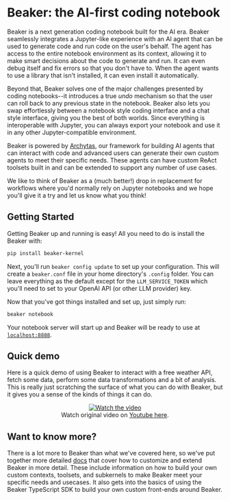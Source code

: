 # Beaker: the AI-first coding notebook
Beaker is a next generation coding notebook built for the AI era. Beaker seamlessly integrates a Jupyter-like experience with an AI agent that can be used to generate code and run code on the user's behalf. The agent has access to the entire notebook environment as its context, allowing it to make smart decisions about the code to generate and run. It can even debug itself and fix errors so that you don't have to. When the agent wants to use a library that isn't installed, it can even install it automatically. 

Beyond that, Beaker solves one of the major challenges presented by coding notebooks--it introduces a true _undo_ mechanism so that the user can roll back to any previous state in the notebook. Beaker also lets you swap effortlessly between a notebook style coding interface and a chat style interface, giving you the best of both worlds. Since everything is interoperable with Jupyter, you can always export your notebook and use it in any other Jupyter-compatible environment.

Beaker is powered by [Archytas](https://github.com/jataware/archytas), our framework for building AI agents that can interact with code and advanced users can generate their own custom agents to meet their specific needs. These agents can have custom ReAct toolsets built in and can be extended to support any number of use cases.

We like to think of Beaker as a (much better!) drop in replacement for workflows where you'd normally rely on Jupyter notebooks and we hope you'll give it a try and let us know what you think!

## Getting Started

Getting Beaker up and running is easy! All you need to do is install the Beaker with:

```bash
pip install beaker-kernel
```

Next, you'll run `beaker config update` to set up your configuration. This will create a `beaker.conf` file in your home directory's `.config` folder. You can leave everything as the default except for the `LLM_SERVICE_TOKEN` which you'll need to set to your OpenAI API (or other LLM provider) key.

Now that you've got things installed and set up, just simply run:

```bash
beaker notebook
``` 

Your notebook server will start up and Beaker will be ready to use at [`localhost:8888`](http://localhost:8888).

## Quick demo

Here is a quick demo of using Beaker to interact with a free weather API, fetch some data, perform some data transformations and a bit of analysis. This is really just scratching the surface of what you can do with Beaker, but it gives you a sense of the kinds of things it can do.

<div align="center">
  <a href="https://www.youtube.com/watch?v=AP9LT_cxjzY">
    <img src="docs/assets/beaker-movie-3x-optimized-higherres.gif" alt="Watch the video">
  </a>
  <br/>
  Watch original video on <a href="https://www.youtube.com/watch?v=AP9LT_cxjzY">Youtube here</a>.
</div>

## Want to know more?

There is a lot more to Beaker than what we've covered here, so we've put together more detailed [docs](https://jataware.github.io/beaker-kernel/) that cover how to customize and extend Beaker in more detail. These include information on how to build your own custom contexts, toolsets, and subkernels to make Beaker meet your specific needs and usecases. It also gets into the basics of using the Beaker TypeScript SDK to build your own custom front-ends around Beaker.